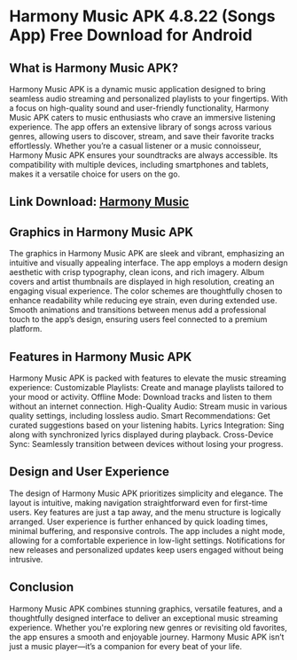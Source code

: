 # Harmony Music APK 4.8.22 (Songs App) Free Download for Android

## What is Harmony Music APK?
Harmony Music APK is a dynamic music application designed to bring seamless audio streaming and personalized playlists to your fingertips. With a focus on high-quality sound and user-friendly functionality, Harmony Music APK caters to music enthusiasts who crave an immersive listening experience. The app offers an extensive library of songs across various genres, allowing users to discover, stream, and save their favorite tracks effortlessly.
Whether you’re a casual listener or a music connoisseur, Harmony Music APK ensures your soundtracks are always accessible. Its compatibility with multiple devices, including smartphones and tablets, makes it a versatile choice for users on the go.
## Link Download: [Harmony Music](https://apkhuhu.com/harmony-music/)
## Graphics in Harmony Music APK
The graphics in Harmony Music APK are sleek and vibrant, emphasizing an intuitive and visually appealing interface. The app employs a modern design aesthetic with crisp typography, clean icons, and rich imagery. Album covers and artist thumbnails are displayed in high resolution, creating an engaging visual experience.
The color schemes are thoughtfully chosen to enhance readability while reducing eye strain, even during extended use. Smooth animations and transitions between menus add a professional touch to the app’s design, ensuring users feel connected to a premium platform.
## Features in Harmony Music APK
Harmony Music APK is packed with features to elevate the music streaming experience:
Customizable Playlists: Create and manage playlists tailored to your mood or activity.
Offline Mode: Download tracks and listen to them without an internet connection.
High-Quality Audio: Stream music in various quality settings, including lossless audio.
Smart Recommendations: Get curated suggestions based on your listening habits.
Lyrics Integration: Sing along with synchronized lyrics displayed during playback.
Cross-Device Sync: Seamlessly transition between devices without losing your progress.
## Design and User Experience
The design of Harmony Music APK prioritizes simplicity and elegance. The layout is intuitive, making navigation straightforward even for first-time users. Key features are just a tap away, and the menu structure is logically arranged.
User experience is further enhanced by quick loading times, minimal buffering, and responsive controls. The app includes a night mode, allowing for a comfortable experience in low-light settings. Notifications for new releases and personalized updates keep users engaged without being intrusive.
## Conclusion
Harmony Music APK combines stunning graphics, versatile features, and a thoughtfully designed interface to deliver an exceptional music streaming experience. Whether you're exploring new genres or revisiting old favorites, the app ensures a smooth and enjoyable journey. Harmony Music APK isn’t just a music player—it’s a companion for every beat of your life.
